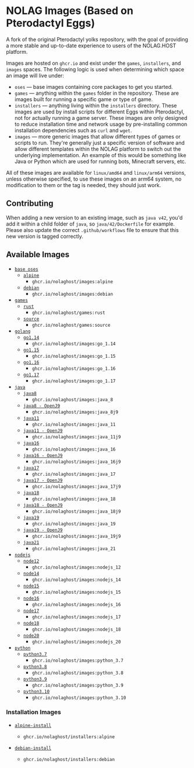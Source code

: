 # NOLAG Images (Based on Pterodactyl Eggs)
A fork of the original Pterodactyl yolks repository, with the goal of providing a more stable and up-to-date experience to users of the NOLAG.HOST platform.

Images are hosted on `ghcr.io` and exist under the `games`, `installers`, and `images` spaces. The following logic
is used when determining which space an image will live under:

* `oses` — base images containing core packages to get you started.
* `games` — anything within the `games` folder in the repository. These are images built for running a specific game
or type of game.
* `installers` — anything living within the `installers` directory. These images are used by install scripts for different
Eggs within Pterodactyl, not for actually running a game server. These images are only designed to reduce installation time
and network usage by pre-installing common installation dependencies such as `curl` and `wget`.
* `images` — more generic images that allow different types of games or scripts to run. They're generally just
a specific version of software and allow different templates within the NOLAG platform to switch out the underlying implementation. An
example of this would be something like Java or Python which are used for running bots, Minecraft servers, etc.

All of these images are available for `linux/amd64` and `linux/arm64` versions, unless otherwise specified, to use
these images on an arm64 system, no modification to them or the tag is needed, they should just work.

## Contributing

When adding a new version to an existing image, such as `java v42`, you'd add it within a child folder of `java`, so
`java/42/Dockerfile` for example. Please also update the correct `.github/workflows` file to ensure that this new version
is tagged correctly.

## Available Images

* [`base oses`](https://github.com/nolaghost/images/tree/master/oses)
  * [`alpine`](https://github.com/nolaghost/images/tree/master/oses/alpine)
    * `ghcr.io/nolaghost/images:alpine`
  * [`debian`](https://github.com/nolaghost/images/tree/master/oses/debian)
    * `ghcr.io/nolaghost/images:debian`
* [`games`](https://github.com/nolaghost/images/tree/master/games)
  * [`rust`](https://github.com/nolaghost/images/tree/master/games/rust)
    * `ghcr.io/nolaghost/games:rust`
  * [`source`](https://github.com/nolaghost/images/tree/master/games/source)
    * `ghcr.io/nolaghost/games:source`
* [`golang`](https://github.com/nolaghost/images/tree/master/go)
  * [`go1.14`](https://github.com/nolaghost/images/tree/master/go/1.14)
    * `ghcr.io/nolaghost/images:go_1.14`
  * [`go1.15`](https://github.com/nolaghost/images/tree/master/go/1.15)
    * `ghcr.io/nolaghost/images:go_1.15`
  * [`go1.16`](https://github.com/nolaghost/images/tree/master/go/1.16)
    * `ghcr.io/nolaghost/images:go_1.16`
  * [`go1.17`](https://github.com/nolaghost/images/tree/master/go/1.17)
    * `ghcr.io/nolaghost/images:go_1.17`
* [`java`](https://github.com/nolaghost/images/tree/master/java)
  * [`java8`](https://github.com/nolaghost/images/tree/master/java/8)
    * `ghcr.io/nolaghost/images:java_8`
  * [`java8 - OpenJ9`](https://github.com/nolaghost/images/tree/master/java/8j9)
    * `ghcr.io/nolaghost/images:java_8j9`
  * [`java11`](https://github.com/nolaghost/images/tree/master/java/11)
    * `ghcr.io/nolaghost/images:java_11`
  * [`java11 - OpenJ9`](https://github.com/nolaghost/images/tree/master/java/11j9)
    * `ghcr.io/nolaghost/images:java_11j9`
  * [`java16`](https://github.com/nolaghost/images/tree/master/java/16)
    * `ghcr.io/nolaghost/images:java_16`
  * [`java16 - OpenJ9`](https://github.com/nolaghost/images/tree/master/java/16j9)
    * `ghcr.io/nolaghost/images:java_16j9`
  * [`java17`](https://github.com/nolaghost/images/tree/master/java/17)
    * `ghcr.io/nolaghost/images:java_17`
  * [`java17 - OpenJ9`](https://github.com/nolaghost/images/tree/master/java/17j9)
    * `ghcr.io/nolaghost/images:java_17j9`
  * [`java18`](https://github.com/nolaghost/images/tree/master/java/18)
    * `ghcr.io/nolaghost/images:java_18`
  * [`java18 - OpenJ9`](https://github.com/nolaghost/images/tree/master/java/18j9)
    * `ghcr.io/nolaghost/images:java_18j9`
  * [`java19`](https://github.com/nolaghost/images/tree/master/java/19)
    * `ghcr.io/nolaghost/images:java_19`
  * [`java19 - OpenJ9`](https://github.com/nolaghost/images/tree/master/java/19j9)
    * `ghcr.io/nolaghost/images:java_19j9`
  * [`java21`](https://github.com/nolaghost/images/tree/master/java/21)
    * `ghcr.io/nolaghost/images:java_21`
* [`nodejs`](https://github.com/nolaghost/images/tree/master/nodejs)
  * [`node12`](https://github.com/nolaghost/images/tree/master/nodejs/12)
    * `ghcr.io/nolaghost/images:nodejs_12`
  * [`node14`](https://github.com/nolaghost/images/tree/master/nodejs/14)
    * `ghcr.io/nolaghost/images:nodejs_14`
  * [`node15`](https://github.com/nolaghost/images/tree/master/nodejs/15)
    * `ghcr.io/nolaghost/images:nodejs_15`
  * [`node16`](https://github.com/nolaghost/images/tree/master/nodejs/16)
    * `ghcr.io/nolaghost/images:nodejs_16`
  * [`node17`](https://github.com/nolaghost/images/tree/master/nodejs/17)
    * `ghcr.io/nolaghost/images:nodejs_17`
  * [`node18`](https://github.com/nolaghost/images/tree/master/nodejs/18)
    * `ghcr.io/nolaghost/images:nodejs_18`
  * [`node20`](https://github.com/nolaghost/images/tree/master/nodejs/18)
    * `ghcr.io/nolaghost/images:nodejs_20`
* [`python`](https://github.com/nolaghost/images/tree/master/python)
  * [`python3.7`](https://github.com/nolaghost/images/tree/master/python/3.7)
    * `ghcr.io/nolaghost/images:python_3.7`
  * [`python3.8`](https://github.com/nolaghost/images/tree/master/python/3.8)
    * `ghcr.io/nolaghost/images:python_3.8`
  * [`python3.9`](https://github.com/nolaghost/images/tree/master/python/3.9)
    * `ghcr.io/nolaghost/images:python_3.9`
  * [`python3.10`](https://github.com/nolaghost/images/tree/master/python/3.10)
    * `ghcr.io/nolaghost/images:python_3.10`

### Installation Images

* [`alpine-install`](https://github.com/nolaghost/images/tree/master/installers/alpine)
  * `ghcr.io/nolaghost/installers:alpine`

* [`debian-install`](https://github.com/nolaghost/images/tree/master/installers/debian)
  * `ghcr.io/nolaghost/installers:debian`
